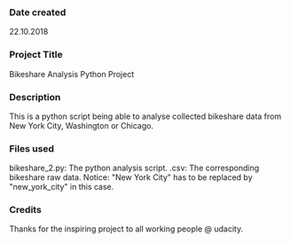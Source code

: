 ### Date created
22.10.2018

### Project Title
Bikeshare Analysis Python Project

### Description
This is a python script being able to analyse collected bikeshare data from New York City, Washington or Chicago.

### Files used
bikeshare_2.py: The python analysis script.
<city>.csv: The corresponding bikeshare raw data. Notice: "New York City" has to be replaced by "new_york_city" in this case.

### Credits
Thanks for the inspiring project to all working people @ udacity.

